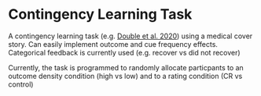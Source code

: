 # Contingency Learning Task
A contingency learning task (e.g. <a href="https://doi.org/10.1186/s41235-020-00237-2">Double et al. 2020</a>) using a medical cover story. Can easily implement outcome and cue frequency effects. Categorical feedback is currently used (e.g. recover vs did not recover)

Currently, the task is programmed to randomly allocate particpants to an outcome density condition (high vs low) and to a rating condition (CR vs control)
